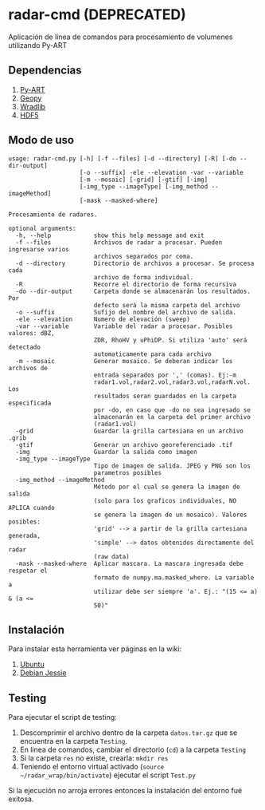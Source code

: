 # radar-cmd (DEPRECATED)
Aplicación de línea de comandos para procesamiento de volumenes utilizando Py-ART

## Dependencias

1. [Py-ART](https://github.com/ARM-DOE/pyart)
2. [Geopy](https://github.com/geopy/geopy)  
3. [Wradlib](https://github.com/wradlib/wradlib)
4. [HDF5](https://pypi.python.org/pypi/h5py)
 
## Modo de uso

    usage: radar-cmd.py [-h] [-f --files] [-d --directory] [-R] [-do --dir-output]
                        [-o --suffix] -ele --elevation -var --variable
                        [-m --mosaic] [-grid] [-gtif] [-img]
                        [-img_type --imageType] [-img_method --imageMethod]
                        [-mask --masked-where]
    
    Procesamiento de radares.
    
    optional arguments:
      -h, --help            show this help message and exit
      -f --files            Archivos de radar a procesar. Pueden ingresarse varios
                            archivos separados por coma.
      -d --directory        Directorio de archivos a procesar. Se procesa cada
                            archivo de forma individual.
      -R                    Recorre el directorio de forma recursiva
      -do --dir-output      Carpeta donde se almacenarán los resultados. Por
                            defecto será la misma carpeta del archivo
      -o --suffix           Sufijo del nombre del archivo de salida.
      -ele --elevation      Numero de elevación (sweep)
      -var --variable       Variable del radar a procesar. Posibles valores: dBZ,
                            ZDR, RhoHV y uPhiDP. Si utiliza 'auto' será detectado
                            automaticamente para cada archivo
      -m --mosaic           Generar mosaico. Se deberan indicar los archivos de
                            entrada separados por ',' (comas). Ej:-m
                            radar1.vol,radar2.vol,radar3.vol,radarN.vol. Los
                            resultados seran guardados en la carpeta especificada
                            por -do, en caso que -do no sea ingresado se
                            almacenarán en la carpeta del primer archivo
                            (radar1.vol)
      -grid                 Guardar la grilla cartesiana en un archivo .grib
      -gtif                 Generar un archivo georeferenciado .tif
      -img                  Guardar la salida como imagen
      -img_type --imageType
                            Tipo de imagen de salida. JPEG y PNG son los
                            parametros posibles
      -img_method --imageMethod
                            Método por el cual se genera la imagen de salida
                            (solo para los graficos individuales, NO APLICA cuando
                            se genera la imagen de un mosaico). Valores posibles:
                            'grid' --> a partir de la grilla cartesiana generada,
                            'simple' --> datos obtenidos directamente del radar
                            (raw data)
      -mask --masked-where  Aplicar mascara. La mascara ingresada debe respetar el
                            formato de numpy.ma.masked_where. La variable a
                            utilizar debe ser siempre 'a'. Ej.: "(15 <= a) & (a <=
                            50)"
                      


## Instalación

Para instalar esta herramienta ver páginas en la wiki:

1. [Ubuntu](https://github.com/INTA-Radar/radar-cmd/wiki/Instalaci%C3%B3n----Ubuntu)
2. [Debian Jessie](https://github.com/INTA-Radar/radar-cmd/wiki/Instalaci%C3%B3n---Debian-(jessie))

## Testing

Para ejecutar el script de testing:
1. Descomprimir el archivo dentro de la carpeta ```datos.tar.gz``` que se encuentra en la carpeta ```Testing```.
2. En linea de comandos, cambiar el directorio (```cd```) a la carpeta ```Testing```
3. Si la carpeta ```res``` no existe, crearla: ```mkdir res```
4. Teniendo el entorno virtual activado (```source ~/radar_wrap/bin/activate```) ejecutar el script ```Test.py```

Si la ejecución no arroja errores entonces la instalación del entorno fué exitosa.
